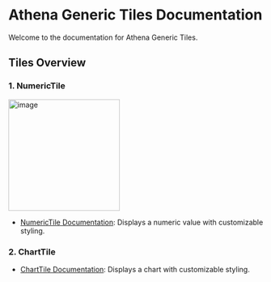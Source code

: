 # Athena Generic Tiles Documentation

Welcome to the documentation for Athena Generic Tiles.

## Tiles Overview

### 1. NumericTile

<img width="220" alt="image" src="https://github.com/Mrgoblings/codbex-athena-tiles/assets/80454439/2d1c8dd3-cc91-4773-91b9-6a066ef64a07">

- [NumericTile Documentation](at-numeric-tile.md): Displays a numeric value with customizable styling.

### 2. ChartTile



- [ChartTile Documentation](at-chart-tile.md): Displays a chart with customizable styling.
